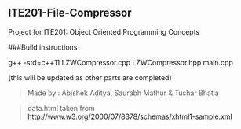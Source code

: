 ## ITE201-File-Compressor
Project for ITE201: Object Oriented Programming Concepts

###Build instructions 

g++ -std=c++11 LZWCompressor.cpp LZWCompressor.hpp main.cpp


(this will be updated as other parts are completed)

> Made by : Abishek Aditya, Saurabh Mathur & Tushar Bhatia

> data.html taken from http://www.w3.org/2000/07/8378/schemas/xhtml1-sample.xml
